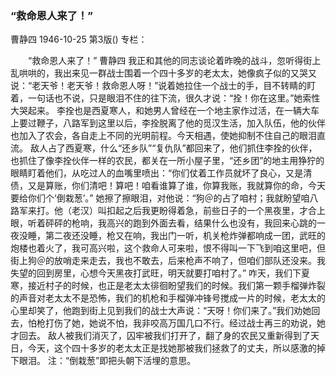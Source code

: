 ### “救命恩人来了！”
曹静四
1946-10-25
第3版()
专栏：

　　“救命恩人来了！”
    曹静四
    我正和其他的同志谈论着昨晚的战斗，忽听得街上乱哄哄的，我出来见一群战士围着一个四十多岁的老太太，她像疯子似的又哭又说：“老天爷！老天爷！救命恩人呀！”说着她拉住一个战士的手，目不转睛的盯着，一句话也不说，只是眼泪不住的往下流，很久才说：“拴！你在这里。”她索性大哭起来。
    李拴也是西夏寒人，和她男人曾经在一个地主家作过活，在一辆大车上要过鞭子，八路军到这里以后，李拴脱离了他的觅汉生活，加入队伍，他的伙伴也加入了农会，各自走上不同的光明前程。今天相遇，使她抑制不住自己的眼泪直流。
    敌人占了西夏寒，什么“还乡队”“复仇队”都回来了，他们抓住李拴的伙伴，也抓住了像李拴伙伴一样的农民，都关在一所小屋子里，“还乡团”的地主用狰狞的眼睛盯着他们，从吃过人的血嘴里喷出：“你们仗着工作员就坏了良心，又是清债，又是算账，你们清吧！算吧！咱看谁算了谁，你算我账，我就算你的命，今天要给你们个‘倒栽葱’。”
    她擦了擦眼泪，对他说：“狗＠的占了咱村；我就盼望咱八路军来打。他（老汉）叫扣起之后我更盼得着急，前些日子的一个黑夜里，才合上眼，听着砰砰的枪响，我高兴的跑到外面去看，结果什么也没有，我回来心跳的一夜没睡，第二夜还没睡，枪又在响，我出门一听，机关枪炸弹都响成一团，武旺的炮楼也着火了，我可高兴啦，这个救命人可来啦，恨不得叫一下飞到咱这里吧，但街上狗＠的放哨走来走去，我也不敢去，后来枪声不响了，但咱们部队还没来。我失望的回到房里，心想今天黑夜打武旺，明天就要打咱村了。”
    咋天，我们下夏寒，接近村子的时候，也正是老太太徘徊盼望我们的时候。我们第一颗手榴弹炸裂的声音对老太太不是恐怖，我们的机枪和手榴弹冲锋号搅成一片的时候，老太太的心里却笑了，他跑到街上见到我们的战士大声说：“天呀！你们来了。”我们劝她回去，怕枪打伤了她，她说不怕，我非咬高万国几口不行。经过战士再三的劝说，她才回去。
    敌人被我们消灭了，囚牢被我们打开了，翻了身的农民又重新得到了天日，今天，这个四十多岁的老太太正是找她那被我们拯救了的丈夫，所以感激的掉下眼泪。
    注：“倒栽葱”即把头朝下活埋的意思。
